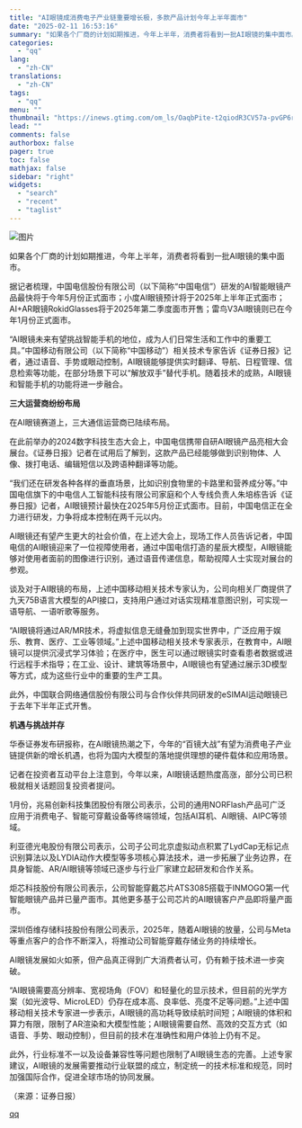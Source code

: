 ```yaml
---
title: "AI眼镜成消费电子产业链重要增长极，多款产品计划今年上半年面市"
date: "2025-02-11 16:53:16"
summary: "如果各个厂商的计划如期推进，今年上半年，消费者将看到一批AI眼镜的集中面市。据记者梳理，中国电信股份..."
categories:
  - "qq"
lang:
  - "zh-CN"
translations:
  - "zh-CN"
tags:
  - "qq"
menu: ""
thumbnail: "https://inews.gtimg.com/om_ls/OaqbPite-t2qiodR3CV57a-pvGP6rKCsr8qcd70j5zU14AA_640360/0"
lead: ""
comments: false
authorbox: false
pager: true
toc: false
mathjax: false
sidebar: "right"
widgets:
  - "search"
  - "recent"
  - "taglist"
---
```


![图片](https://inews.gtimg.com/om_bt/ON0VCh0dHyHaQyk3ZK9oNESewvNh6GRPEuEno0MMWhGdMAA/641)

如果各个厂商的计划如期推进，今年上半年，消费者将看到一批AI眼镜的集中面市。

据记者梳理，中国电信股份有限公司（以下简称“中国电信”）研发的AI智能眼镜产品最快将于今年5月份正式面市；小度AI眼镜预计将于2025年上半年正式面市；AI+AR眼镜RokidGlasses将于2025年第二季度面市开售；雷鸟V3AI眼镜则已在今年1月份正式面市。

“AI眼镜未来有望挑战智能手机的地位，成为人们日常生活和工作中的重要工具。”中国移动有限公司（以下简称“中国移动”）相关技术专家告诉《证券日报》记者，通过语音、手势或眼动控制，AI眼镜能够提供实时翻译、导航、日程管理、信息检索等功能，在部分场景下可以“解放双手”替代手机。随着技术的成熟，AI眼镜和智能手机的功能将进一步融合。

**三大运营商纷纷布局**

在AI眼镜赛道上，三大通信运营商已陆续布局。

在此前举办的2024数字科技生态大会上，中国电信携带自研AI眼镜产品亮相大会展台。《证券日报》记者在试用后了解到，这款产品已经能够做到识别物体、人像、拨打电话、编辑短信以及跨语种翻译等功能。

“我们还在研发各种各样的垂直场景，比如识别食物里的卡路里和营养成分等。”中国电信旗下的中电信人工智能科技有限公司家庭和个人专线负责人朱培栋告诉《证券日报》记者，AI眼镜预计最快在2025年5月份正式面市。目前，中国电信正在全力进行研发，力争将成本控制在两千元以内。

AI眼镜还有望产生更大的社会价值，在上述大会上，现场工作人员告诉记者，中国电信的AI眼镜迎来了一位视障使用者，通过中国电信打造的星辰大模型，AI眼镜能够对使用者面前的图像进行识别，通过语音传递信息，帮助视障人士实现对展台的参观。

谈及对于AI眼镜的布局，上述中国移动相关技术专家认为，公司向相关厂商提供了九天75B语言大模型的API接口，支持用户通过对话实现精准意图识别，可实现一语导航、一语听歌等服务。

“AI眼镜将通过AR/MR技术，将虚拟信息无缝叠加到现实世界中，广泛应用于娱乐、教育、医疗、工业等领域。”上述中国移动相关技术专家表示，在教育中，AI眼镜可以提供沉浸式学习体验；在医疗中，医生可以通过眼镜实时查看患者数据或进行远程手术指导；在工业、设计、建筑等场景中，AI眼镜也有望通过展示3D模型等方式，成为这些行业中的重要的生产工具。

此外，中国联合网络通信股份有限公司与合作伙伴共同研发的eSIMAI运动眼镜已于去年下半年正式开售。

**机遇与挑战并存**

华泰证券发布研报称，在AI眼镜热潮之下，今年的“百镜大战”有望为消费电子产业链提供新的增长机遇，也将为国内大模型的落地提供理想的硬件载体和应用场景。

记者在投资者互动平台上注意到，今年以来，AI眼镜话题热度高涨，部分公司已积极就相关话题回复投资者提问。

1月份，兆易创新科技集团股份有限公司表示，公司的通用NORFlash产品可广泛应用于消费电子、智能可穿戴设备等终端领域，包括AI耳机、AI眼镜、AIPC等领域。

利亚德光电股份有限公司表示，公司子公司北京虚拟动点积累了LydCap无标记点识别算法以及LYDIA动作大模型等多项核心算法技术，进一步拓展了业务边界，在具身智能、AR/AI眼镜等领域已逐步与行业厂家建立起研发和合作关系。

炬芯科技股份有限公司表示，公司智能穿戴芯片ATS3085搭载于INMOGO第一代智能眼镜产品并已量产面市。其他更多基于公司芯片的AI眼镜客户产品即将量产面市。

深圳佰维存储科技股份有限公司表示，2025年，随着AI眼镜的放量，公司与Meta等重点客户的合作不断深入，将推动公司智能穿戴存储业务的持续增长。

AI眼镜发展如火如荼，但产品真正得到广大消费者认可，仍有赖于技术进一步突破。

“AI眼镜需要高分辨率、宽视场角（FOV）和轻量化的显示技术，但目前的光学方案（如光波导、MicroLED）仍存在成本高、良率低、亮度不足等问题。”上述中国移动相关技术专家进一步表示，AI眼镜的高功耗导致续航时间短；AI眼镜的体积和算力有限，限制了AR渲染和大模型性能；AI眼镜需要自然、高效的交互方式（如语音、手势、眼动控制），但目前的技术在准确性和用户体验上仍有不足。

此外，行业标准不一以及设备兼容性等问题也限制了AI眼镜生态的完善。上述专家建议，AI眼镜的发展需要推动行业联盟的成立，制定统一的技术标准和规范，同时加强国际合作，促进全球市场的协同发展。

（来源：证券日报）

[qq](https://new.qq.com/rain/a/20250211A06BGR00)
